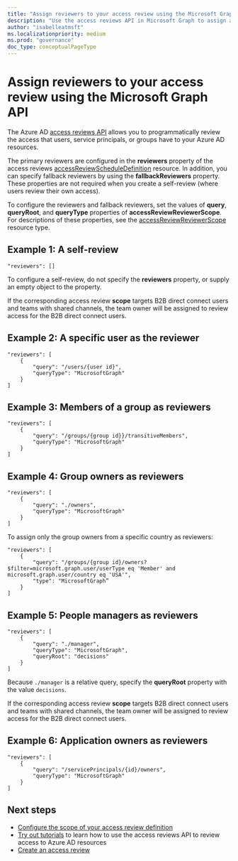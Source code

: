 ```yaml
---
title: "Assign reviewers to your access review using the Microsoft Graph API"
description: "Use the access reviews API in Microsoft Graph to assign access reviewers such as specific users, members or owners of a group, people managers, or app owners."
author: "isabelleatmsft"
ms.localizationpriority: medium
ms.prod: "governance"
doc_type: conceptualPageType
---
```


# Assign reviewers to your access review using the Microsoft Graph API

The Azure AD [access reviews API](/graph/api/resources/accessreviewsv2-overview) allows you to programmatically review the access that users, service principals, or groups have to your Azure AD resources.

The primary reviewers are configured in the **reviewers** property of the access reviews [accessReviewScheduleDefinition](/graph/api/resources/accessreviewscheduledefinition) resource.  In addition, you can specify fallback reviewers by using the **fallbackReviewers** property. These properties are not required when you create a self-review (where users review their own access).

To configure the reviewers and fallback reviewers, set the values of **query**, **queryRoot**, and **queryType** properties of **accessReviewReviewerScope**. For descriptions of these properties, see the [accessReviewReviewerScope](/graph/api/resources/accessreviewreviewerscope) resource type.

## Example 1: A self-review

```http
"reviewers": []
```

To configure a self-review, do not specify the **reviewers** property, or supply an empty object to the property.

If the corresponding access review **scope** targets B2B direct connect users and teams with shared channels, the team owner will be assigned to review access for the B2B direct connect users.

## Example 2: A specific user as the reviewer

```http
"reviewers": [
    {
        "query": "/users/{user id}",
        "queryType": "MicrosoftGraph"
    }
]
```

## Example 3: Members of a group as reviewers

```http
"reviewers": [
    {
        "query": "/groups/{group id}}/transitiveMembers",
        "queryType": "MicrosoftGraph"
    }
]
```

## Example 4: Group owners as reviewers
```http
"reviewers": [
    {
        "query": "./owners",
        "queryType": "MicrosoftGraph"
    }
]
```

To assign only the group owners from a specific country as reviewers:

```http
"reviewers": [
    {
        "query": "/groups/{group id}/owners?$filter=microsoft.graph.user/userType eq 'Member' and microsoft.graph.user/country eq 'USA'",
        "type": "MicrosoftGraph”
    }
]
```

## Example 5: People managers as reviewers

```http
"reviewers": [
    {
        "query": "./manager",
        "queryType": "MicrosoftGraph",
        "queryRoot": "decisions"
    }
]
```

Because `./manager` is a relative query, specify the **queryRoot** property with the value `decisions`.

If the corresponding access review **scope** targets B2B direct connect users and teams with shared channels, the team owner will be assigned to review access for the B2B direct connect users.

## Example 6: Application owners as reviewers

```http
"reviewers": [
    {
        "query": "/servicePrincipals/{id}/owners",
        "queryType": "MicrosoftGraph"
    }
]
```

## Next steps

+ [Configure the scope of your access review definition](/graph/accessreviews-scope-concept)
+ [Try out tutorials](/graph/accessreviews-overview) to learn how to use the access reviews API to review access to Azure AD resources
+ [Create an access review](/azure/active-directory/governance/create-access-review)